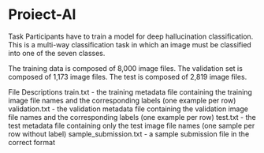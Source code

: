 # Proiect-AI
Task
Participants have to train a model for deep hallucination classification. This is a multi-way classification task in which an image must be classified into one of the seven classes.

The training data is composed of 8,000 image files. The validation set is composed of 1,173 image files. The test is composed of 2,819 image files.

File Descriptions
train.txt - the training metadata file containing the training image file names and the corresponding labels (one example per row)
validation.txt - the validation metadata file containing the validation image file names and the corresponding labels (one example per row)
test.txt - the test metadata file containing only the test image file names (one sample per row without label)
sample_submission.txt - a sample submission file in the correct format
